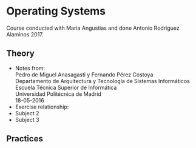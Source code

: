 # Operating Systems
Course conducted with Maria Angustias and done Antonio Rodriguez Alaminos 2017.

## Theory

- Notes from:  
Pedro de Miguel Anasagasti y Fernando Pérez Costoya  
	Departamento de Arquitectura y Tecnología de Sistemas Informáticos  
	Escuela Técnica Superior de Informática  
	Universidad Politécnica de Madrid  
	18-05-2016
- Exercise relationship:
 - Subject 2
 - Subject 3
## Practices

